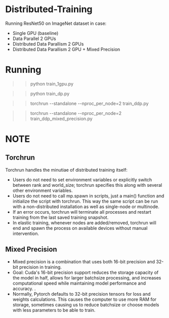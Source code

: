 # Distributed-Training

Running ResNet50 on ImageNet dataset in case:
- Single GPU (baseline)
- Data Parallel 2 GPUs
- Distributed Data Parallism 2 GPUs
- Distributed Data Parallism 2 GPU + Mixed Precision 



# Running
>>python train_1gpu.py

>>python train_dp.py

>>torchrun --standalone --nproc_per_node=2 train_ddp.py

>>torchrun --standalone --nproc_per_node=2 train_ddp_mixed_precision.py


# NOTE
## Torchrun
Torchrun handles the minutiae of distributed training itself:
- Users do not need to set environment variables or explicitly switch between rank and world_size; torchrun specifies this along with several other environment variables.
- Users do not need to call mp.spawn in scripts, just a main() function and initialize the script with torchrun. This way the same script can be run with a non-distributed installation as well as single-node or multinode.
- If an error occurs, torchrun will terminate all processes and restart training from the last saved training snapshot.
- In elastic training, whenever nodes are added/removed, torchrun will end and spawn the process on available devices without manual intervention.

## Mixed Precision
- Mixed precision is a combination that uses both 16-bit precision and 32-bit precision in training.
- Goal: Cuda's 16-bit precision support reduces the storage capacity of the model in half, allows for larger batchsize processing, and increases computational speed while maintaining model performance and accuracy. .
- Normally, Pytorch defaults to 32-bit precision tensors for loss and weights calculations. This causes the computer to use more RAM for storage, sometimes causing us to reduce batchsize or choose models with less parameters to be able to train.
